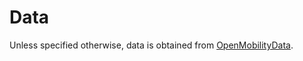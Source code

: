 # Data

Unless specified otherwise, data is obtained from [OpenMobilityData](http://transitfeeds.com/p/aachener-verkehrsverbund/836).
